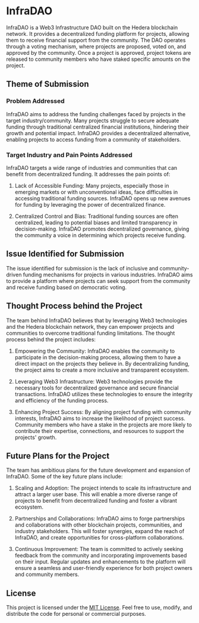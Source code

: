 # InfraDAO

InfraDAO is a Web3 Infrastructure DAO built on the Hedera blockchain network. It provides a decentralized funding platform for projects, allowing them to receive financial support from the community. The DAO operates through a voting mechanism, where projects are proposed, voted on, and approved by the community. Once a project is approved, project tokens are released to community members who have staked specific amounts on the project.

## Theme of Submission

### Problem Addressed

InfraDAO aims to address the funding challenges faced by projects in the target industry/community. Many projects struggle to secure adequate funding through traditional centralized financial institutions, hindering their growth and potential impact. InfraDAO provides a decentralized alternative, enabling projects to access funding from a community of stakeholders.

### Target Industry and Pain Points Addressed

InfraDAO targets a wide range of industries and communities that can benefit from decentralized funding. It addresses the pain points of:

1. Lack of Accessible Funding: Many projects, especially those in emerging markets or with unconventional ideas, face difficulties in accessing traditional funding sources. InfraDAO opens up new avenues for funding by leveraging the power of decentralized finance.

2. Centralized Control and Bias: Traditional funding sources are often centralized, leading to potential biases and limited transparency in decision-making. InfraDAO promotes decentralized governance, giving the community a voice in determining which projects receive funding.

## Issue Identified for Submission

The issue identified for submission is the lack of inclusive and community-driven funding mechanisms for projects in various industries. InfraDAO aims to provide a platform where projects can seek support from the community and receive funding based on democratic voting.

## Thought Process behind the Project

The team behind InfraDAO believes that by leveraging Web3 technologies and the Hedera blockchain network, they can empower projects and communities to overcome traditional funding limitations. The thought process behind the project includes:

1. Empowering the Community: InfraDAO enables the community to participate in the decision-making process, allowing them to have a direct impact on the projects they believe in. By decentralizing funding, the project aims to create a more inclusive and transparent ecosystem.

2. Leveraging Web3 Infrastructure: Web3 technologies provide the necessary tools for decentralized governance and secure financial transactions. InfraDAO utilizes these technologies to ensure the integrity and efficiency of the funding process.

3. Enhancing Project Success: By aligning project funding with community interests, InfraDAO aims to increase the likelihood of project success. Community members who have a stake in the projects are more likely to contribute their expertise, connections, and resources to support the projects' growth.

## Future Plans for the Project

The team has ambitious plans for the future development and expansion of InfraDAO. Some of the key future plans include:

1. Scaling and Adoption: The project intends to scale its infrastructure and attract a larger user base. This will enable a more diverse range of projects to benefit from decentralized funding and foster a vibrant ecosystem.

2. Partnerships and Collaborations: InfraDAO aims to forge partnerships and collaborations with other blockchain projects, communities, and industry stakeholders. This will foster synergies, expand the reach of InfraDAO, and create opportunities for cross-platform collaborations.

3. Continuous Improvement: The team is committed to actively seeking feedback from the community and incorporating improvements based on their input. Regular updates and enhancements to the platform will ensure a seamless and user-friendly experience for both project owners and community members.

## License

This project is licensed under the [MIT License](LICENSE). Feel free to use, modify, and distribute the code for personal or commercial purposes.
